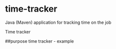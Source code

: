 # time-tracker
Java (Maven) application for tracking time on the job

Time tracker

##purpose
time tracker - example
